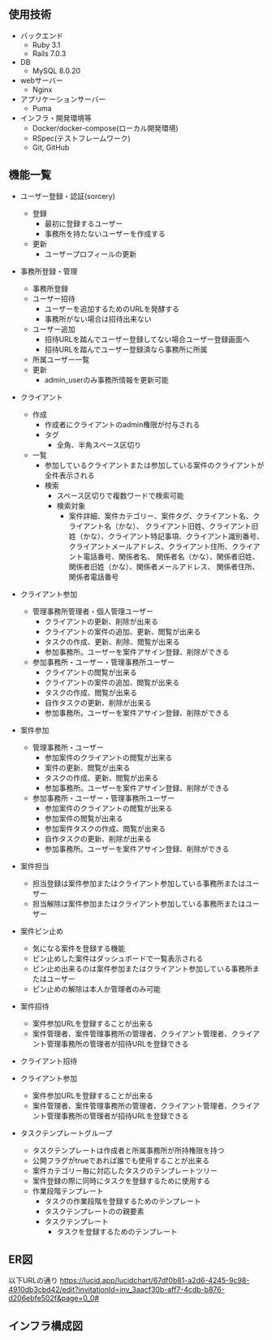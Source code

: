 ## 使用技術
- バックエンド
  - Ruby 3.1
  - Rails 7.0.3<br>
- DB
  - MySQL 8.0.20<br>
- webサーバー
  - Nginx<br>
- アプリケーションサーバー
  - Puma<br>
- インフラ・開発環境等
  <!-- - AWS（VPC, ECS, ECR, RDS, S3, Route 53, ALB, ACM） -->
  - Docker/docker-compose(ローカル開発環境)
  <!-- - CircleCI(自動ビルド、自動テスト、自動デプロイ) -->
  - RSpec(テストフレームワーク)
  <!-- - rubocop(静的コード解析ツール)
  - brakeman(静的解析脆弱性診断) -->
  - Git, GitHub

## 機能一覧
- ユーザー登録・認証(sorcery)
  - 登録
    - 最初に登録するユーザー
    - 事務所を持たないユーザーを作成する
  - 更新
    - ユーザープロフィールの更新
- 事務所登録・管理
  - 事務所登録
  - ユーザー招待
    - ユーザーを追加するためのURLを発酵する
    - 事務所がない場合は招待出来ない
  - ユーザー追加
    - 招待URLを踏んでユーザー登録してない場合ユーザー登録画面へ
    - 招待URLを踏んでユーザー登録済なら事務所に所属
  - 所属ユーザー一覧
  - 更新
    - admin_userのみ事務所情報を更新可能
- クライアント
  - 作成
    - 作成者にクライアントのadmin権限が付与される
    - タグ
      - 全角、半角スペース区切り
  - 一覧
    - 参加しているクライアントまたは参加している案件のクライアントが全件表示される  
    - 検索
      - スペース区切りで複数ワードで検索可能
      - 検索対象
        - 案件詳細、案件カテゴリー、案件タグ、クライアント名、クライアント名（かな）、
          クライアント旧姓、クライアント旧姓（かな）、クライアント特記事項、クライアント識別番号、
          クライアントメールアドレス、クライアント住所、クライアント電話番号、関係者名、
          関係者名（かな）、関係者旧姓、関係者旧姓（かな）、関係者メールアドレス、
          関係者住所、関係者電話番号
- クライアント参加
  - 管理事務所管理者・個人管理ユーザー
    - クライアントの更新、削除が出来る
    - クライアントの案件の追加、更新、閲覧が出来る
    - タスクの作成、更新、削除、閲覧が出来る
    - 参加事務所。ユーザーを案件アサイン登録、削除ができる
  - 参加事務所・ユーザー・管理事務所ユーザー
    - クライアントの閲覧が出来る
    - クライアントの案件の追加、閲覧が出来る
    - タスクの作成、閲覧が出来る
    - 自作タスクの更新、削除が出来る
    - 参加事務所。ユーザーを案件アサイン登録、削除ができる
- 案件参加
  - 管理事務所・ユーザー
    - 参加案件のクライアントの閲覧が出来る
    - 案件の更新、閲覧が出来る
    - タスクの作成、更新、閲覧が出来る
    - 参加事務所。ユーザーを案件アサイン登録、削除ができる
  - 参加事務所・ユーザー・管理事務所ユーザー
    - 参加案件のクライアントの閲覧が出来る
    - 参加案件の閲覧が出来る
    - 参加案件タスクの作成、閲覧が出来る
    - 自作タスクの更新、削除が出来る
    - 参加事務所。ユーザーを案件アサイン登録、削除ができる
- 案件担当
  - 担当登録は案件参加またはクライアント参加している事務所またはユーザー
  - 担当解除は案件参加またはクライアント参加している事務所またはユーザー
  <!-- 案件タスクの認可に必要 -->
  <!-- タスク実装後に記入 -->
- 案件ピン止め
  - 気になる案件を登録する機能
  - ピン止めした案件はダッシュボードで一覧表示される
  - ピン止め出来るのは案件参加またはクライアント参加している事務所またはユーザー
  - ピン止めの解除は本人か管理者のみ可能
- 案件招待
  - 案件参加URLを登録することが出来る
  - 案件管理者、案件管理事務所の管理者、クライアント管理者、クライアント管理事務所の管理者が招待URLを登録できる

- クライアント招待
- クライアント参加
  - 案件参加URLを登録することが出来る
  - 案件管理者、案件管理事務所の管理者、クライアント管理者、クライアント管理事務所の管理者が招待URLを登録できる

- タスクテンプレートグループ
  - タスクテンプレートは作成者と所属事務所が所持権限を持つ
  - 公開フラグがtrueであれば誰でも使用することが出来る
  - 案件カテゴリー毎に対応したタスクのテンプレートツリー
  - 案件登録の際に同時にタスクを登録するために使用する
  - 作業段階テンプレート
    - タスクの作業段階を登録するためのテンプレート
    - タスクテンプレートのの親要素
    - タスクテンプレート
      - タスクを登録するためのテンプレート

## ER図
以下URLの通り
https://lucid.app/lucidchart/67df0b81-a2d6-4245-9c98-4910db3cbd42/edit?invitationId=inv_3aacf30b-aff7-4cdb-b876-d206ebfe502f&page=0_0#

## インフラ構成図